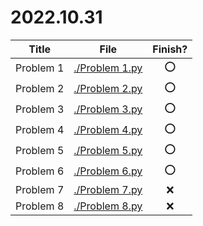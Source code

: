 # 2022.10.31

| Title     | File                               | Finish? |
| --------- | ---------------------------------- | :-----: |
| Problem 1 | [./Problem 1.py](./Problem%201.py) |   :o:   |
| Problem 2 | [./Problem 2.py](./Problem%202.py) |   :o:   |
| Problem 3 | [./Problem 3.py](./Problem%203.py) |   :o:   |
| Problem 4 | [./Problem 4.py](./Problem%204.py) |   :o:   |
| Problem 5 | [./Problem 5.py](./Problem%205.py) |   :o:   |
| Problem 6 | [./Problem 6.py](./Problem%206.py) |   :o:   |
| Problem 7 | [./Problem 7.py](./Problem%207.py) |   :x:   |
| Problem 8 | [./Problem 8.py](./Problem%208.py) |   :x:   |